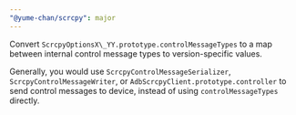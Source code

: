 ```yaml
---
"@yume-chan/scrcpy": major
---
```


Convert `ScrcpyOptionsX\_YY.prototype.controlMessageTypes` to a map between internal control message types to version-specific values.

Generally, you would use `ScrcpyControlMessageSerializer`, `ScrcpyControlMessageWriter`, or `AdbScrcpyClient.prototype.controller` to send control messages to device, instead of using `controlMessageTypes` directly.
